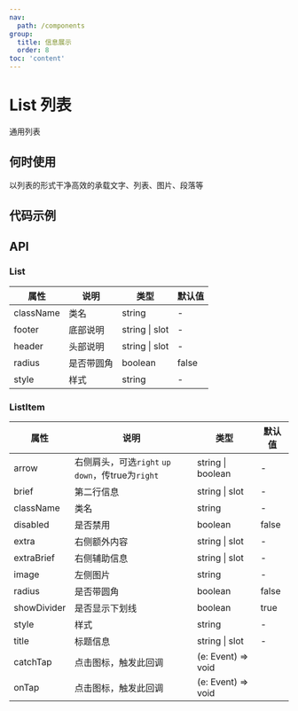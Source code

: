 ```yaml
---
nav:
  path: /components
group:
  title: 信息展示
  order: 8
toc: 'content'
---
```


# List 列表
通用列表
## 何时使用
以列表的形式干净高效的承载文字、列表、图片、段落等
## 代码示例
<code src='pages/List/index'></code>



## API
### List
| 属性 | 说明 | 类型 | 默认值 |
| -----|-----|-----|-----|
| className | 类名 | string | - | 
| footer | 底部说明 | string \| slot | - |
| header | 头部说明 | string \| slot | - |
| radius | 是否带圆角 | boolean | false | 
| style | 样式 | string | - |

### ListItem
| 属性 | 说明 | 类型 | 默认值 |
| -----|-----|-----|-----|
| arrow | 右侧肩头，可选`right` `up` `down`，传true为`right` | string \| boolean | - |
| brief | 第二行信息 | string \| slot | - | 
| className | 类名 | string | - | 
| disabled | 是否禁用  | boolean | false | 
| extra | 右侧额外内容 | string \| slot | - | 
| extraBrief | 右侧辅助信息 | string \| slot | - | 
| image | 左侧图片 | string | - |  
| radius | 是否带圆角 | boolean | false | 
| showDivider | 是否显示下划线  | boolean | true | 
| style | 样式 | string | - |
| title | 标题信息 | string \| slot | - |
| catchTap | 点击图标，触发此回调 | (e: Event) => void |
| onTap | 点击图标，触发此回调 | (e: Event) => void |
